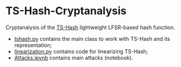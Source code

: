 # TS-Hash-Cryptanalysis

Cryptanalysis of the [TS-Hash](https://journals.flvc.org/mathcryptology/article/view/132780/138398) lightweight LFSR-based hash function.

- [tshash.py](./tshash.py) contains the main class to work with TS-Hash and its representation;
- [linearization.py](./linearization.py) contains code for linearizing TS-Hash;
- [Attacks.ipynb](./Attacks.ipynb) contains main attacks (notebook).